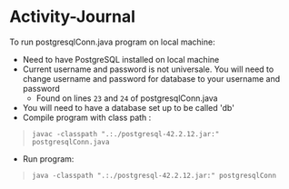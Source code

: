# Activity-Journal

To run postgresqlConn.java program on local machine:
* Need to have PostgreSQL installed on local machine
* Current username and password is not universale. You will need to change username and password for database to your username and password
    * Found on lines `23` and `24` of postgresqlConn.java
* You will need to have a database set up to be called 'db'
* Compile program with class path : 
>`javac -classpath ".:./postgresql-42.2.12.jar:" postgresqlConn.java`
* Run program: 
>`java -classpath ".:./postgresql-42.2.12.jar:" postgresqlConn`
